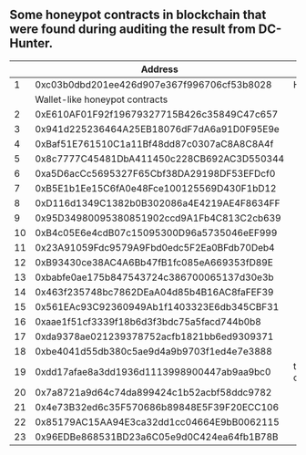 
Some honeypot contracts in blockchain that were found during auditing the result from DC-Hunter.
-------

|  | Address | Note |
| ------ | ------ | ------ |
|1|0xc03b0dbd201ee426d907e367f996706cf53b8028| HODLerParadise
||Wallet-like honeypot contracts|
|2|0xE610AF01F92f19679327715B426c35849C47c657| 
|3|0x941d225236464A25EB18076dF7dA6a91D0F95E9e|
|4|0xBaf51E761510C1a11Bf48dd87c0307aC8A8C8A4f|
|5|0x8c7777C45481DbA411450c228CB692AC3D550344|
|6|0xa5D6acCc5695327F65Cbf38DA29198DF53EFDcf0|
|7|0xB5E1b1Ee15C6fA0e48Fce100125569D430F1bD12|
|8|0xD116d1349C1382b0B302086a4E4219AE4F8634FF|
|9|0x95D34980095380851902ccd9A1Fb4C813C2cb639|
|10|0xB4c05E6e4cdB07c15095300D96a5735046eEF999|
|11|0x23A91059Fdc9579A9Fbd0edc5F2Ea0BFdb70Deb4|
|12|0xB93430ce38AC4A6Bb47fB1fc085eA669353fD89E|
|13|0xbabfe0ae175b847543724c386700065137d30e3b|
|14|0x463f235748bc7862DEaA04d85b4B16AC8faFEF39|
|15|0x561EAc93C92360949Ab1f1403323E6db345CBF31|
|16|0xaae1f51cf3339f18b6d3f3bdc75a5facd744b0b8|
|17|0xda9378ae021239378752acfb1821bb6ed9309371|
|18|0xbe4041d55db380c5ae9d4a9b9703f1ed4e7e3888|
|19|0xdd17afae8a3dd1936d1113998900447ab9aa9bc0| the advanced one
|20|0x7a8721a9d64c74da899424c1b52acbf58ddc9782|
|21|0x4e73B32ed6c35F570686b89848E5F39F20ECC106|
|22|0x85179AC15AA94E3ca32dd1cc04664E9bB0062115|
|23|0x96EDBe868531BD23a6C05e9d0C424ea64fb1B78B|
